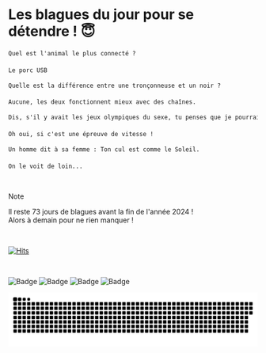 
<h1>Les blagues du jour pour se détendre ! 😇</h1>

```diff
Quel est l'animal le plus connecté ?

Le porc USB
```

```diff
Quelle est la différence entre une tronçonneuse et un noir ?

Aucune, les deux fonctionnent mieux avec des chaînes.
```

```diff
Dis, s'il y avait les jeux olympiques du sexe, tu penses que je pourrai représenter mon pays ?

Oh oui, si c'est une épreuve de vitesse !
```

```diff
Un homme dit à sa femme : Ton cul est comme le Soleil.

On le voit de loin...
```

<br/>

> [!NOTE]
> Il reste 73 jours de blagues avant la fin de l'année 2024 ! <br/>
> Alors à demain pour ne rien manquer !

<br/>


[![Hits](https://hits.seeyoufarm.com/api/count/incr/badge.svg?url=https%3A%2F%2Fgithub.com%2FClems02%2Fhit-counter&count_bg=%23003E80&title_bg=%235C9FE1&icon=powershell.svg&icon_color=%23FFFFFF&title=Visite&edge_flat=false)](https://hits.seeyoufarm.com)


<br/>


![Badge](https://img.shields.io/badge/Last%20updated%20on-white?style=for-the-badge&logo=clockify)   ![Badge](https://img.shields.io/badge/20/10-white?style=for-the-badge) ![Badge](https://img.shields.io/badge/at-white?style=for-the-badge) ![Badge](https://img.shields.io/badge/03:06-white?style=for-the-badge)


<p align="center">
 <img width="1000" src="assets/github-snake.svg" alt="snake"/>
</p>
